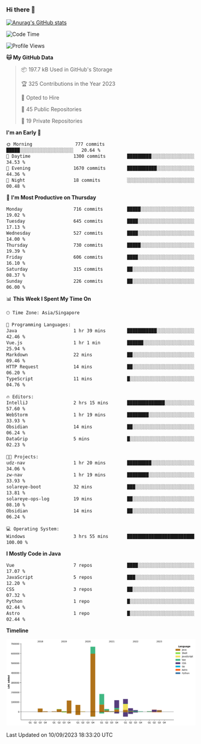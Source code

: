 ### Hi there 👋

[![Anurag's GitHub stats](https://github-readme-stats.vercel.app/api?username=xiumu2017&show_icons=true&theme=radical)](https://github.com/anuraghazra/github-readme-stats)

<!--
**xiumu2017/xiumu2017** is a ✨ _special_ ✨ repository because its `README.md` (this file) appears on your GitHub profile.

Here are some ideas to get you started:

- 🔭 I’m currently working on ...
- 🌱 I’m currently learning ...
- 👯 I’m looking to collaborate on ...
- 🤔 I’m looking for help with ...
- 💬 Ask me about ...
- 📫 How to reach me: ...
- 😄 Pronouns: ...
- ⚡ Fun fact: ...
-->

<!--START_SECTION:waka-->
![Code Time](http://img.shields.io/badge/Code%20Time-1%2C688%20hrs-blue)

![Profile Views](http://img.shields.io/badge/Profile%20Views-0-blue)

**🐱 My GitHub Data** 

> 📦 197.7 kB Used in GitHub's Storage 
 > 
> 🏆 325 Contributions in the Year 2023
 > 
> 💼 Opted to Hire
 > 
> 📜 45 Public Repositories 
 > 
> 🔑 19 Private Repositories 
 > 
**I'm an Early 🐤** 

```text
🌞 Morning                777 commits         █████░░░░░░░░░░░░░░░░░░░░   20.64 % 
🌆 Daytime                1300 commits        █████████░░░░░░░░░░░░░░░░   34.53 % 
🌃 Evening                1670 commits        ███████████░░░░░░░░░░░░░░   44.36 % 
🌙 Night                  18 commits          ░░░░░░░░░░░░░░░░░░░░░░░░░   00.48 % 
```
📅 **I'm Most Productive on Thursday** 

```text
Monday                   716 commits         █████░░░░░░░░░░░░░░░░░░░░   19.02 % 
Tuesday                  645 commits         ████░░░░░░░░░░░░░░░░░░░░░   17.13 % 
Wednesday                527 commits         ████░░░░░░░░░░░░░░░░░░░░░   14.00 % 
Thursday                 730 commits         █████░░░░░░░░░░░░░░░░░░░░   19.39 % 
Friday                   606 commits         ████░░░░░░░░░░░░░░░░░░░░░   16.10 % 
Saturday                 315 commits         ██░░░░░░░░░░░░░░░░░░░░░░░   08.37 % 
Sunday                   226 commits         ██░░░░░░░░░░░░░░░░░░░░░░░   06.00 % 
```


📊 **This Week I Spent My Time On** 

```text
🕑︎ Time Zone: Asia/Singapore

💬 Programming Languages: 
Java                     1 hr 39 mins        ███████████░░░░░░░░░░░░░░   42.46 % 
Vue.js                   1 hr 1 min          ██████░░░░░░░░░░░░░░░░░░░   25.94 % 
Markdown                 22 mins             ██░░░░░░░░░░░░░░░░░░░░░░░   09.46 % 
HTTP Request             14 mins             ██░░░░░░░░░░░░░░░░░░░░░░░   06.20 % 
TypeScript               11 mins             █░░░░░░░░░░░░░░░░░░░░░░░░   04.76 % 

🔥 Editors: 
IntelliJ                 2 hrs 15 mins       ██████████████░░░░░░░░░░░   57.60 % 
WebStorm                 1 hr 19 mins        ████████░░░░░░░░░░░░░░░░░   33.93 % 
Obsidian                 14 mins             ██░░░░░░░░░░░░░░░░░░░░░░░   06.24 % 
DataGrip                 5 mins              █░░░░░░░░░░░░░░░░░░░░░░░░   02.23 % 

🐱‍💻 Projects: 
udz-nav                  1 hr 20 mins        █████████░░░░░░░░░░░░░░░░   34.06 % 
zw-nav                   1 hr 19 mins        ████████░░░░░░░░░░░░░░░░░   33.93 % 
solareye-boot            32 mins             ███░░░░░░░░░░░░░░░░░░░░░░   13.81 % 
solareye-ops-log         19 mins             ██░░░░░░░░░░░░░░░░░░░░░░░   08.10 % 
Obsidian                 14 mins             ██░░░░░░░░░░░░░░░░░░░░░░░   06.24 % 

💻 Operating System: 
Windows                  3 hrs 55 mins       █████████████████████████   100.00 % 
```

**I Mostly Code in Java** 

```text
Vue                      7 repos             ████░░░░░░░░░░░░░░░░░░░░░   17.07 % 
JavaScript               5 repos             ███░░░░░░░░░░░░░░░░░░░░░░   12.20 % 
CSS                      3 repos             ██░░░░░░░░░░░░░░░░░░░░░░░   07.32 % 
Python                   1 repo              █░░░░░░░░░░░░░░░░░░░░░░░░   02.44 % 
Astro                    1 repo              █░░░░░░░░░░░░░░░░░░░░░░░░   02.44 % 
```



**Timeline**

![Lines of Code chart](https://raw.githubusercontent.com/xiumu2017/xiumu2017/main/assets/bar_graph.png)


 Last Updated on 10/09/2023 18:33:20 UTC
<!--END_SECTION:waka-->
